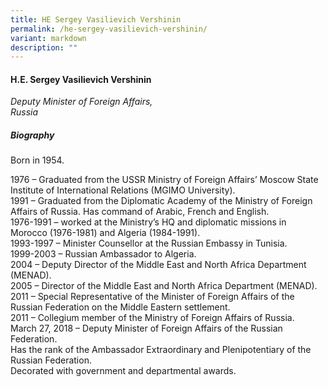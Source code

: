 ```yaml
---
title: HE Sergey Vasilievich Vershinin
permalink: /he-sergey-vasilievich-vershinin/
variant: markdown
description: ""
---
```

#### **H.E. Sergey Vasilievich Vershinin**

*Deputy Minister of Foreign Affairs, <br>Russia*

##### **Biography**
Born in 1954.

1976 – Graduated from the USSR Ministry of Foreign Affairs’ Moscow State Institute of International Relations (MGIMO University).<br>
1991 – Graduated from the Diplomatic Academy of the Ministry of Foreign Affairs of Russia.  Has command of Arabic, French and English.<br>
1976-1991 – worked at the Ministry’s HQ and diplomatic missions in Morocco (1976-1981) and Algeria (1984-1991).
<br>
1993-1997 – Minister Counsellor at the Russian Embassy in Tunisia.
<br>
1999-2003 – Russian Ambassador to Algeria.
<br>
2004 – Deputy Director of the Middle East and North Africa Department (MENAD).
<br>
2005 – Director of the Middle East and North Africa Department (MENAD).
<br>
2011 – Special Representative of the Minister of Foreign Affairs of the Russian Federation on the Middle Eastern settlement.
<br>
2011 – Collegium member of the Ministry of Foreign Affairs of Russia.
<br>
March 27, 2018 – Deputy Minister of Foreign Affairs of the Russian Federation.
<br>
Has the rank of the Ambassador Extraordinary and Plenipotentiary of the Russian Federation.
<br>
Decorated with government and departmental awards.